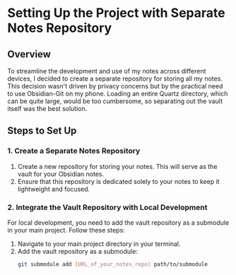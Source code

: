 # Setting Up the Project with Separate Notes Repository

## Overview

To streamline the development and use of my notes across different devices, I decided to create a separate repository for storing all my notes. This decision wasn't driven by privacy concerns but by the practical need to use Obsidian-Git on my phone. Loading an entire Quartz directory, which can be quite large, would be too cumbersome, so separating out the vault itself was the best solution.

## Steps to Set Up

### 1. Create a Separate Notes Repository

1. Create a new repository for storing your notes. This will serve as the vault for your Obsidian notes.
2. Ensure that this repository is dedicated solely to your notes to keep it lightweight and focused.

### 2. Integrate the Vault Repository with Local Development

For local development, you need to add the vault repository as a submodule in your main project. Follow these steps:

1. Navigate to your main project directory in your terminal.
2. Add the vault repository as a submodule:
   ```bash
   git submodule add [URL_of_your_notes_repo] path/to/submodule
